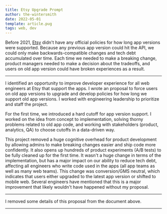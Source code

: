 ```yaml
---
title: Etsy Upgrade Prompt
author: the-wintersmith
date: 2022-05-01
template: article.pug
tags: web, dev
---
```


Before 2021, [Etsy](https://www.etsy.com/) didn't have any official policies for how long app versions were supported. Because any previous app version could hit the API, we could only make backwards-compatible changes and tech debt accumulated over time. Each time we needed to make a breaking change, product managers needed to make a decision about the tradeoffs, and users on old app version could have broken experiences as a result. 

---

I identified an opportunity to improve developer experience for all web engineers at Etsy that support the apps. I wrote an proposal to force users on old app versions to upgrade and develop policies for how long we support old app versions. I worked with engineering leadership to prioritize and staff the project.

For the first time, we introduced a hard cutoff for app version support. I worked on the idea from concept to implementation, solving thorny problems related to old app code, and working with stakeholders (product, analytics, QA) to choose cutoffs in a data-driven way. 

This project removed a huge cognitive overhead for product development by allowing admins to make breaking changes easier and ship code more confidently. It also opens up hundreds of product experiments (A/B tests) to be fully cleaned up for the first time. It wasn't a huge change in terms of the implementation, but has a major impact on our ability to reduce tech debt, affecting all engineers who write code used in the apps (all app teams as well as many web teams). This change was conversion/GMS neutral, which indicates that users either upgraded to the latest app version or shifted to mobile web. Several engineers have mentioned that this is a major improvement that likely wouldn't have happened without my proposal.

---

  <object data= 
"./limited_lifespan.pdf#toolbar=0&navpanes=0&scrollbar=0" 
                width="700"
                height="1000"> 
        </object> 

I removed some details of this proposal from the document above.

---
